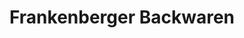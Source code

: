 ---
title: "Frankenberger Backwaren"
url: /frankenberg-sa/frankenberger-backwaren/
shop: Bäckerei
---